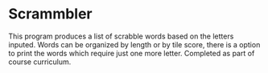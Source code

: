 # Scrammbler
This program produces a list of scrabble words based on the letters inputed. Words can be organized by length or by tile score, there is a option to print the words which require just one more letter. Completed as part of course curriculum.
